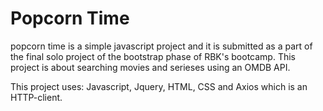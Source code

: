 # Popcorn Time
popcorn time is a simple javascript project and it is submitted as a part of the final solo project of the bootstrap
phase of RBK's bootcamp. 
This project is about searching movies and serieses using an OMDB API.

This project uses: Javascript, Jquery, HTML, CSS and Axios which is an HTTP-client.
